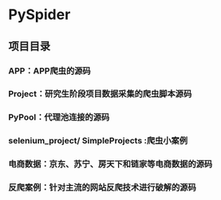 # PySpider
## 项目目录
### APP：APP爬虫的源码 
###  Project：研究生阶段项目数据采集的爬虫脚本源码
### PyPool：代理池连接的源码
### selenium_project/  SimpleProjects :爬虫小案例
### 电商数据：京东、苏宁、房天下和链家等电商数据的源码
### 反爬案例：针对主流的网站反爬技术进行破解的源码
